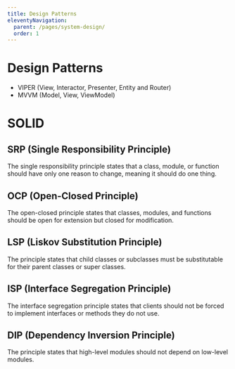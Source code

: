 ```yaml
---
title: Design Patterns
eleventyNavigation:
  parent: /pages/system-design/
  order: 1
---
```


# Design Patterns

- VIPER (View, Interactor, Presenter, Entity and Router)
- MVVM (Model, View, ViewModel)

# SOLID

## SRP (Single Responsibility Principle)

The single responsibility principle states that a class, module, or function should have only one reason to change, meaning it should do one thing.

## OCP (Open-Closed Principle)

The open-closed principle states that classes, modules, and functions should be open for extension but closed for modification.

## LSP (Liskov Substitution Principle)

The principle states that child classes or subclasses must be substitutable for their parent classes or super classes.

## ISP (Interface Segregation Principle)

The interface segregation principle states that clients should not be forced to implement interfaces or methods they do not use.

## DIP (Dependency Inversion Principle)

The principle states that high-level modules should not depend on low-level modules.
